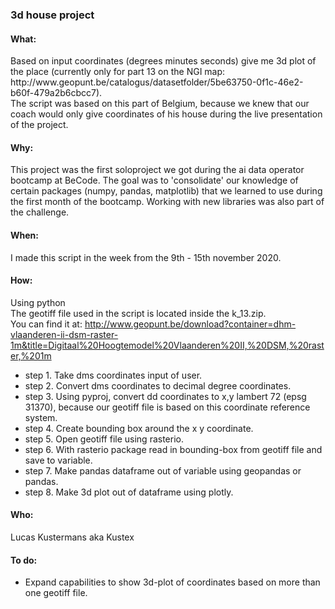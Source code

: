 ### 3d house project

#### What:
<p>Based on input coordinates (degrees minutes seconds) give me 3d plot of the place (currently only for part 13 on the NGI map: http://www.geopunt.be/catalogus/datasetfolder/5be63750-0f1c-46e2-b60f-479a2b6cbcc7).<br> 
The script was based on this part of Belgium, because we knew that our coach would only give coordinates of his house during the live presentation of the project.  

#### Why:
This project was the first soloproject we got during the ai data operator bootcamp at BeCode. The goal was to 'consolidate' our knowledge of certain packages (numpy, pandas, matplotlib) that we learned to use during the first month of the bootcamp. Working with new libraries was also part of the challenge.  

#### When:
I made this script in the week from the 9th - 15th november 2020. 

#### How:
Using python<br> 
The geotiff file used in the script is located inside the k_13.zip.<br> 
You can find it at: http://www.geopunt.be/download?container=dhm-vlaanderen-ii-dsm-raster-1m&title=Digitaal%20Hoogtemodel%20Vlaanderen%20II,%20DSM,%20raster,%201m</p>

- step 1. Take dms coordinates input of user.
- step 2. Convert dms coordinates to decimal degree coordinates.
- step 3. Using pyproj, convert dd coordinates to x,y lambert 72 (epsg 31370), because our geotiff file is based on this coordinate reference system.  
- step 4. Create bounding box around the x y coordinate.
- step 5. Open geotiff file using rasterio.
- step 6. With rasterio package read in bounding-box from geotiff file and save to variable. 
- step 7. Make pandas dataframe out of variable using geopandas or pandas. 
- step 8. Make 3d plot out of dataframe using plotly.

#### Who:
Lucas Kustermans aka Kustex

#### To do:
- Expand capabilities to show 3d-plot of coordinates based on more than one geotiff file. 


